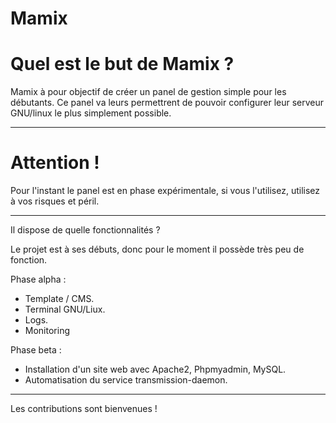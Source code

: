 Mamix
=====

Quel est le but de Mamix ? 
====
Mamix à pour objectif de créer un panel de gestion simple pour les débutants. Ce panel va leurs permettrent de pouvoir configurer leur serveur GNU/linux le plus simplement possible.
*******************************
Attention ! 
====
Pour l'instant le panel est en phase expérimentale, si vous l'utilisez, utilisez à vos risques et péril.
*******************************
Il dispose de quelle fonctionnalités ? 

Le projet est à ses débuts, donc pour le moment il possède très peu de fonction. 

Phase alpha : 

* Template / CMS.
* Terminal GNU/Liux.
* Logs.
* Monitoring

Phase beta : 

* Installation d'un site web avec Apache2, Phpmyadmin, MySQL.
* Automatisation du service transmission-daemon.

*********************************************************

Les contributions sont bienvenues !
